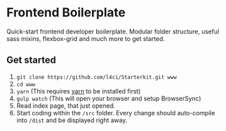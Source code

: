 # Frontend Boilerplate
Quick-start frontend developer boilerplate. Modular folder structure, useful sass mixins, flexbox-grid and much more to get started.

## Get started
1. `git clone https://github.com/l4ci/Starterkit.git www`
2. `cd www`
3. `yarn` (This requires [yarn](https://yarnpkg.com/en/) to be installed first)
4. `gulp watch` (This will open your browser and setup BrowserSync)
5. Read index page, that just opened.
6. Start coding within the `/src` folder. Every change should auto-compile into `/dist` and be displayed right away.
